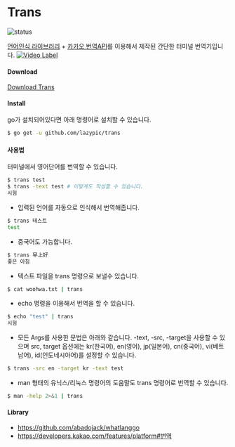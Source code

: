 # Trans
![status](https://api.travis-ci.org/lazypic/trans.png)

[언어인식 라이브러리](https://github.com/abadojack/whatlanggo) + [카카오 번역API](https://developers.kakao.com/features/platform#번역)를 이용해서 제작된 간단한 터미널 번역기입니다.
[![Video Label](https://img.youtube.com/vi/TJIql2iBpzs/0.jpg)](https://youtu.be/TJIql2iBpzs)

#### Download
[Download Trans](https://github.com/lazypic/trans/releases)

#### Install
go가 설치되어있다면 아래 명령어로 설치할 수 있습니다.

```bash
$ go get -u github.com/lazypic/trans
```

#### 사용법
터미널에서 영어단어를 번역할 수 있습니다.

```bash
$ trans test
$ trans -text test # 이렇게도 작성할 수 있습니다.
시험
```

- 입력된 언어를 자동으로 인식해서 번역해줍니다.
```bash
$ trans 테스트
test
```

- 중국어도 가능합니다.
```bash
$ trans 早上好
좋은 아침
```

- 텍스트 파일을 trans 명령으로 보낼수 있습니다.
```bash
$ cat woohwa.txt | trans
```

- echo 명령을 이용해서 번역을 할 수 있습니다.
```bash
$ echo "test" | trans
시험
```

- 모든 Args를 사용한 문법은 아래와 같습니다. -text, -src, -target을 사용할 수 있으며 src, target 옵션에는 kr(한국어), en(영어), jp(일본어), cn(중국어), vi(베트남어), id(인도네시아어)를 설정할 수 있습니다.
```bash
$ trans -src en -target kr -text test
```

- man 형태의 유닉스/리눅스 명령어의 도움말도 trans 명령어로 번역할 수 있습니다.
```bash
$ man -help 2>&1 | trans
```

#### Library
- https://github.com/abadojack/whatlanggo
- https://developers.kakao.com/features/platform#번역
